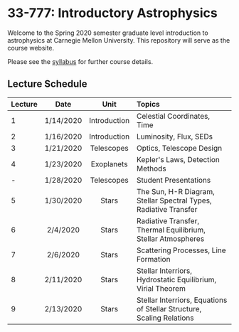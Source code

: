 # 33-777: Introductory Astrophysics

Welcome to the Spring 2020 semester graduate level introduction to astrophysics at Carnegie Mellon University.  This repository will serve as the course website. 

Please see the [syllabus](./Syllabus.pdf) for further course details.  

## Lecture Schedule

| Lecture | Date      | Unit         | Topics |
| --------|:---------:| :-----------:| :------|
| 1       | 1/14/2020 | Introduction | Celestial Coordinates, Time |
| 2       | 1/16/2020 | Introduction | Luminosity, Flux, SEDs |
| 3       | 1/21/2020 | Telescopes   | Optics, Telescope Design |
| 4       | 1/23/2020 | Exoplanets   | Kepler's Laws, Detection Methods |
| -       | 1/28/2020 | Telescopes   | Student Presentations |
| 5       | 1/30/2020 | Stars        | The Sun, H-R Diagram, Stellar Spectral Types, Radiative Transfer|
| 6       | 2/4/2020  | Stars        | Radiative Transfer, Thermal Equilibrium, Stellar Atmospheres |
| 7       | 2/6/2020  | Stars        | Scattering Processes, Line Formation |
| 8       | 2/11/2020 | Stars        | Stellar Interriors, Hydrostatic Equilibrium, Virial Theorem |
| 9       | 2/13/2020 | Stars        | Stellar Interriors, Equations of Stellar Structure, Scaling Relations |